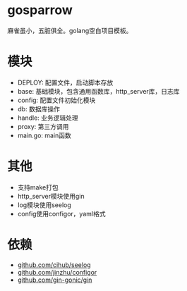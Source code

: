 # gosparrow
麻雀虽小，五脏俱全。golang空白项目模板。

# 模块
* DEPLOY: 配置文件，启动脚本存放
* base: 基础模块，包含通用函数库，http_server库，日志库
* config: 配置文件初始化模块
* db: 数据库操作
* handle: 业务逻辑处理
* proxy: 第三方调用
* main.go: main函数

# 其他
* 支持make打包
* http_server模块使用gin
* log模块使用seelog
* config使用configor，yaml格式

# 依赖
* [github.com/cihub/seelog](http://github.com/cihub/seelog)
* [github.com/jinzhu/configor](http://github.com/jinzhu/configor)
* [github.com/gin-gonic/gin](http://github.com/gin-gonic/gin) 
